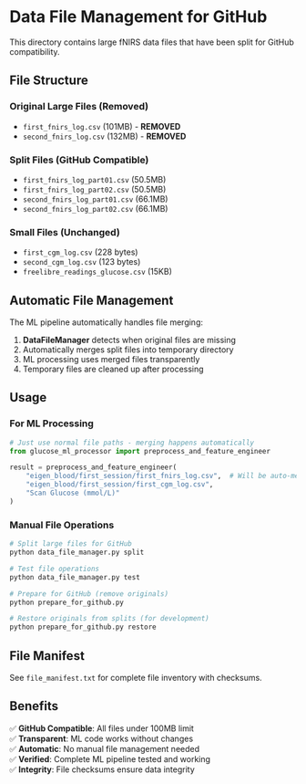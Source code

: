 # Data File Management for GitHub

This directory contains large fNIRS data files that have been split for GitHub compatibility.

## File Structure

### Original Large Files (Removed)
- `first_fnirs_log.csv` (101MB) - **REMOVED** 
- `second_fnirs_log.csv` (132MB) - **REMOVED**

### Split Files (GitHub Compatible)
- `first_fnirs_log_part01.csv` (50.5MB)
- `first_fnirs_log_part02.csv` (50.5MB)
- `second_fnirs_log_part01.csv` (66.1MB)
- `second_fnirs_log_part02.csv` (66.1MB)

### Small Files (Unchanged)
- `first_cgm_log.csv` (228 bytes)
- `second_cgm_log.csv` (123 bytes)
- `freelibre_readings_glucose.csv` (15KB)

## Automatic File Management

The ML pipeline automatically handles file merging:

1. **DataFileManager** detects when original files are missing
2. Automatically merges split files into temporary directory
3. ML processing uses merged files transparently
4. Temporary files are cleaned up after processing

## Usage

### For ML Processing
```python
# Just use normal file paths - merging happens automatically
from glucose_ml_processor import preprocess_and_feature_engineer

result = preprocess_and_feature_engineer(
    "eigen_blood/first_session/first_fnirs_log.csv",  # Will be auto-merged
    "eigen_blood/first_session/first_cgm_log.csv",
    "Scan Glucose (mmol/L)"
)
```

### Manual File Operations
```bash
# Split large files for GitHub
python data_file_manager.py split

# Test file operations
python data_file_manager.py test

# Prepare for GitHub (remove originals)
python prepare_for_github.py

# Restore originals from splits (for development)
python prepare_for_github.py restore
```

## File Manifest

See `file_manifest.txt` for complete file inventory with checksums.

## Benefits

✅ **GitHub Compatible**: All files under 100MB limit  
✅ **Transparent**: ML code works without changes  
✅ **Automatic**: No manual file management needed  
✅ **Verified**: Complete ML pipeline tested and working  
✅ **Integrity**: File checksums ensure data integrity